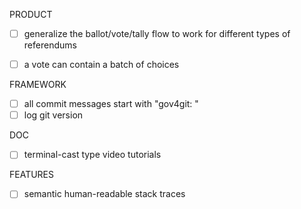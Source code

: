 PRODUCT
- [ ] generalize the ballot/vote/tally flow to work for different types of referendums

- [ ] a vote can contain a batch of choices

FRAMEWORK
- [ ] all commit messages start with "gov4git: "
- [ ] log git version

DOC
- [ ] terminal-cast type video tutorials

FEATURES
- [ ] semantic human-readable stack traces
